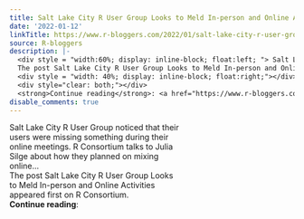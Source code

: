 ```yaml
---
title: Salt Lake City R User Group Looks to Meld In-person and Online Activities
date: '2022-01-12'
linkTitle: https://www.r-bloggers.com/2022/01/salt-lake-city-r-user-group-looks-to-meld-in-person-and-online-activities/
source: R-bloggers
description: |-
  <div style = "width:60%; display: inline-block; float:left; "> Salt Lake City R User Group noticed that their users were missing something during their online meetings. R Consortium talks to Julia Silge about how they planned on mixing online...<br />
  The post Salt Lake City R User Group Looks to Meld In-person and Online Activities appeared first on R Consortium.</div>
  <div style = "width: 40%; display: inline-block; float:right;"></div>
  <div style="clear: both;"></div>
  <strong>Continue reading</strong>: <a href="https://www.r-bloggers.com/2022/01/salt-lake-city-r-user-group-looks-to-meld-in-per ...
disable_comments: true
---
```

<div style = "width:60%; display: inline-block; float:left; "> Salt Lake City R User Group noticed that their users were missing something during their online meetings. R Consortium talks to Julia Silge about how they planned on mixing online...<br />
The post Salt Lake City R User Group Looks to Meld In-person and Online Activities appeared first on R Consortium.</div>
<div style = "width: 40%; display: inline-block; float:right;"></div>
<div style="clear: both;"></div>
<strong>Continue reading</strong>: <a href="https://www.r-bloggers.com/2022/01/salt-lake-city-r-user-group-looks-to-meld-in-per ...